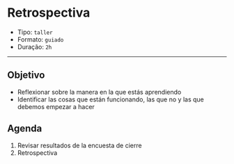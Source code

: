 # Retrospectiva

- Tipo: `taller`
- Formato: `guiado`
- Duração: `2h`

***

## Objetivo

- Reflexionar sobre la manera en la que estás aprendiendo
- Identificar las cosas que están funcionando, las que no y las que debemos
  empezar a hacer

## Agenda

1. Revisar resultados de la encuesta de cierre
2. Retrospectiva
